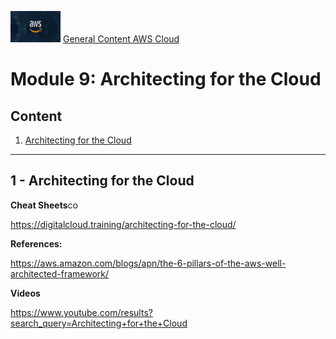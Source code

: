 <img src="../images/extra/banner_aws.png" alt="aws" width=80 height=50 /> [General Content AWS Cloud][1]

[1]: https://github.com/Blackmanx/aws-certification-learning

# Module 9: Architecting for the Cloud

## Content
1. <a href="#section-01"> Architecting for the Cloud </a>

***********************************************************************************************************
## <a id="section-01" ></a> **1 - Architecting for the Cloud**


**Cheat Sheets**co

https://digitalcloud.training/architecting-for-the-cloud/

**References:**

https://aws.amazon.com/blogs/apn/the-6-pillars-of-the-aws-well-architected-framework/

**Videos**

https://www.youtube.com/results?search_query=Architecting+for+the+Cloud
